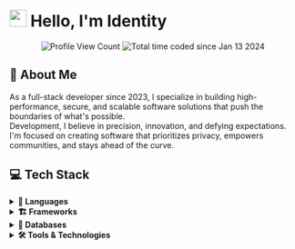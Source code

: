 # <img src="https://media.giphy.com/media/hvRJCLFzcasrR4ia7z/giphy.gif" width="30px"> Hello, I'm Identity  

<p align="center">  
   <img src="https://komarev.com/ghpvc/?username=Identity-GNU&style=flat-square&label=Profile%20Views&logo=github" alt="Profile View Count"/>  
   <img src="https://wakatime.com/badge/user/018d03bf-34bc-4aa3-894b-188ac9146c14.svg" alt="Total time coded since Jan 13 2024" />  
</p>  

## 🚀 About Me  
As a full-stack developer since 2023, I specialize in building high-performance, secure, and scalable software solutions that push the boundaries of what's possible.  
Development, I believe in precision, innovation, and defying expectations.  
I'm focused on creating software that prioritizes privacy, empowers communities, and stays ahead of the curve.  

## 💻 Tech Stack  
<div align="left">  

<details>  
<summary><b>🔧 Languages</b></summary>  
<br>  
<img src="https://skillicons.dev/icons?i=react,nodejs,js,ts,py,c&theme=dark" alt="Languages"/>  
</details>  

<details>  
<summary><b>🏗 Frameworks</b></summary>  
<br>  
<img src="https://skillicons.dev/icons?i=express,nextjs,tailwind&theme=dark" alt="Frameworks"/>  
</details>  

<details>  
<summary><b>💾 Databases</b></summary>  
<br>  
<img src="https://skillicons.dev/icons?i=mongodb&theme=dark" alt="Databases"/>  
</details>  

<details>  
<summary><b>🛠 Tools & Technologies</b></summary>  
<br>  
<img src="https://skillicons.dev/icons?i=discord,docker,git,github,npm,visualstudio,vscode,vercel&theme=dark" alt="Tools & Technologies"/>  
</details>  

</div>  

<div align="center">  
</div>  

